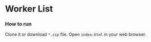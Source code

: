 # Worker List 
### How to run
Clone it or download `*.zip` file. Open  `index.html` in your web browser.
